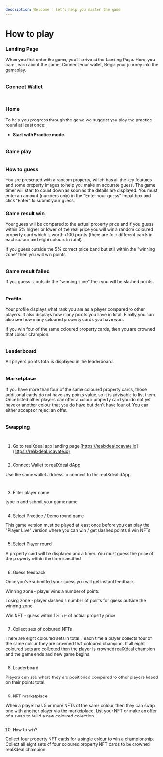 ```yaml
---
description: Welcome ! let's help you master the game
---
```


# How to play

### Landing Page

When you first enter the game, you’ll arrive at the Landing Page. Here, you can: Learn about the game, Connect your wallet, Begin your journey into the gameplay.

<figure><img src="https://lh7-rt.googleusercontent.com/docsz/AD_4nXcp0-ia6TYlxAxFkdHT7DdX0c1BWW61PVmz-6BdxxdD_jo3GmUcuncXpBemAsL7b6lVjLg1CoMmLLedOsYShUHxL777P2o5-xVqb7iN1EziESHo6o5NYlfFfojbT_5Y_kA0AZZD?key=h3cAiP8sxVKQ__rxXKVEa5GF" alt=""><figcaption></figcaption></figure>

### Connect Wallet

<figure><img src="https://lh7-rt.googleusercontent.com/docsz/AD_4nXcemyMKznjyFUFOpA7s8L5Pc1XA_Ab57eFKhPyZ83vpdW9dt3v3tcNweuShMUw6cdYsN6FuxFpXEsHe9EUjXLEQcC0TAkASqmbjF4Qpfk4PFQUlNW9jEperWDajZeSslTc3PdhE?key=h3cAiP8sxVKQ__rxXKVEa5GF" alt=""><figcaption></figcaption></figure>

<figure><img src="https://lh7-rt.googleusercontent.com/docsz/AD_4nXdck6RZjkAVAIfJ5qaaYR2TYxTJydzYIcpytlIgFHTHEOXwceMI3-cvJb86k8yP1XGSVto2ed00mVzv7Uoo7zxmSVRJVHQLYDbB6KAgGo7RPzQ_MBlFFtl8exEgtIBo7WLexXpr?key=h3cAiP8sxVKQ__rxXKVEa5GF" alt=""><figcaption></figcaption></figure>

### Home

To help you progress through the game we suggest you play the practice round at least once:

* **Start with Practice mode.**

<figure><img src="https://lh7-rt.googleusercontent.com/docsz/AD_4nXdQzn0xRVbgSTSGTh2jXNw_SHhvi0YYF1hFRBPk0h2IqA-wN5WN401MzlSyu02Nqw_G6XHr4zA2WKgT2W7mAJEKk15u1vMd4wPaDZoNjJAY7YIJnmRCXa9ozuPcxoZ4QP1T24y_?key=h3cAiP8sxVKQ__rxXKVEa5GF" alt=""><figcaption></figcaption></figure>

### Game play

<figure><img src="https://lh7-rt.googleusercontent.com/docsz/AD_4nXcXgVTN_uUSdlKDyrR9k7C9qzcaJwy4J7WQJGtaSof5eOs2KcGXL2OiNY67QKCBK9K9SFLkqcmr4z1Wjkq6-0VH82TqXLyoGB4JseoIRZFlHaF9Cs6nuo8_-iz9o-uvFucGHII?key=h3cAiP8sxVKQ__rxXKVEa5GF" alt=""><figcaption></figcaption></figure>

### How to guess

You are presented with a random property, which has all the key features and some property images to help you make an accurate guess. The game timer will start to count down as soon as the details are displayed. You must enter an amount (numbers only) in the "Enter your guess" imput box and click "Enter" to submit your guess.

### Game result win

Your guess will be compared to the actual property price and if you guess within 5% higher or lower of the real price you will win a random coloured property card which is worth x100 points (there are four different cards in each colour and eight colours in total).

If you guess outside the 5% correct price band but still within the "winning zone" then you will win points.

<figure><img src="https://lh7-rt.googleusercontent.com/docsz/AD_4nXdRQLG6Rqf1OWoC1-0DYKLQp3_STP2Rkd91NRtX6Q23tb3sVNx3bJnqBPTiFh9-RsxtnYNuuC4WlCnPLb7ZCVQTqut7NFpsPKKBPU77It5zMvfKTJPqshU9abgfPf_-R-vrI20F?key=h3cAiP8sxVKQ__rxXKVEa5GF" alt=""><figcaption></figcaption></figure>

### Game result failed

If you guess is outside the "winning zone" then you will be slashed points.

<figure><img src="https://lh7-rt.googleusercontent.com/docsz/AD_4nXdpx7jVDaVEFxBktZl6UyIOkdrZDJYfL9ZIUo4bI3EpJ4ioYQpuKWIUQWKx11Mm-voVPVqy_65TwKVnO3lXHEuVdeZzYUB3BRguROIUyoEIHhxkbTguk6FjYkVqqImTyS9R14U?key=h3cAiP8sxVKQ__rxXKVEa5GF" alt=""><figcaption></figcaption></figure>

### Profile

Your profile displays what rank you are as a player compared to other players. It also displays how many points you have in total. Finally you can also see how many coloured property cards you have won.

If you win four of the same coloured property cards, then you are crowned that colour champion.

<figure><img src="https://lh7-rt.googleusercontent.com/docsz/AD_4nXdv1tb3MbxPtV13bipIx9C20sdgOiXsYB5yJ5FF63sfCisgXkduih3p7Wbl-20ezuc1hdH7Od9SkKJuwzi5dfCcv-5z0RbpjnAkf887eAdzILr4toO07KpG_2mo9GgTljXTgGY?key=h3cAiP8sxVKQ__rxXKVEa5GF" alt=""><figcaption></figcaption></figure>

### Leaderboard

All players points total is displayed in the leaderboard.

<figure><img src="https://lh7-rt.googleusercontent.com/docsz/AD_4nXf-7D3Th-mHZMUSPDfH4s7k5fBCqYzU2E-qAxwJ_mi5AJzzhh4ThWpZceB_ZayATA_r-r7o7YVG_Z-anTLp5olI7W_qrt6D4JaguIKKU7DnL_66_88gvVXH3voBZ0Vgb9QrjJY?key=h3cAiP8sxVKQ__rxXKVEa5GF" alt=""><figcaption></figcaption></figure>

### Marketplace

If you have more than four of the same coloured property cards, those additional cards do not have any points value, so it is advisable to list them. Once listed other players can offer a colour property card you do not yet have or another colour that you do have but don't have four of. You can either accept or reject an offer.

<figure><img src="https://lh7-rt.googleusercontent.com/docsz/AD_4nXdKNDKLDW96wt9KtHt6nt2nrHRO6O8SUWxxTKi0KoqvAijLBcD2SUYsEjAxKtl7mCyXTtTge9wIPscZRR8qdVNFu8xwnyC8s25_5ebDJtnp_IJT-6-HuNZit3FP2XKZjq8kz3zA?key=h3cAiP8sxVKQ__rxXKVEa5GF" alt=""><figcaption></figcaption></figure>

### Swapping

<figure><img src="https://lh7-rt.googleusercontent.com/docsz/AD_4nXdCAhh03iNZufwlz_5rJvseV23s06Rs4aDoXYS55LvGyW2ZMMnN5XSXTbxn6Rz4WCOcBXFprb4p2fln1ToZtmtKuxLLB9wr4MQH4BjV0CiCtnfVhCpfGqEGl4gYimdn2oG1SvUt?key=h3cAiP8sxVKQ__rxXKVEa5GF" alt=""><figcaption></figcaption></figure>

<figure><img src="https://lh7-rt.googleusercontent.com/docsz/AD_4nXeRVkDO_INX6xMJOZNNMAqNovKGGt20iB2WsPYjhLqNJ16yBdDYf5MRml_upjyKPmaG0JRpv8wpxrG6di-mqttUP6hmT_nb4NB6rcBRO6T_ttrXpi3Ahdpi04YlzMn3fR9R6_bK?key=h3cAiP8sxVKQ__rxXKVEa5GF" alt=""><figcaption></figcaption></figure>



















1. Go to realXdeal app landing page [https://realxdeal.xcavate.io](https://realxdeal.xcavate.io)

<figure><img src="../../.gitbook/assets/Landing page.png" alt=""><figcaption></figcaption></figure>

2. Connect Wallet to realXdeal dApp

Use the same wallet address to connect to the realXdeal dApp.

<figure><img src="../../.gitbook/assets/image (10).png" alt=""><figcaption></figcaption></figure>

<figure><img src="../../.gitbook/assets/image (11).png" alt=""><figcaption></figcaption></figure>

3. Enter player name

type in and submit your game name

<figure><img src="../../.gitbook/assets/image (12).png" alt=""><figcaption></figcaption></figure>

4. Select Practice / Demo round game

This game version must be played at least once before you can play the "Player Live" version where you can win / get slashed points & win NFTs

<figure><img src="../../.gitbook/assets/image (13).png" alt=""><figcaption></figcaption></figure>

5. Select Player round

A property card will be displayed and a timer. You must guess the price of the property within the time specified.

<figure><img src="../../.gitbook/assets/image (14).png" alt=""><figcaption></figcaption></figure>

6. Guess feedback

Once you've submitted your guess you will get instant feedback.

Winning zone - player wins a number of points

Losing zone - player slashed a number of points for guess outside the winning zone

Win NFT - guess within 1% +/- of actual property price

<figure><img src="../../.gitbook/assets/image (15).png" alt=""><figcaption></figcaption></figure>

7. Collect sets of coloured NFTs

There are eight coloured sets in total... each time a player collects four of the same colour they are crowned that coloured champion. If all eight coloured sets are collected then the player is crowned realXdeal champion and the game ends and new game begins.

<figure><img src="../../.gitbook/assets/image (16).png" alt=""><figcaption></figcaption></figure>

8. Leaderboard

Players can see where they are positioned compared to other players based on their points total.

<figure><img src="../../.gitbook/assets/image (17).png" alt=""><figcaption></figcaption></figure>

9. NFT marketplace

When a player has 5 or more NFTs of the same colour, then they can swap one with another player via the marketplace. List your NFT or make an offer of a swap to build a new coloured collection.

<figure><img src="../../.gitbook/assets/image (18).png" alt=""><figcaption></figcaption></figure>

10. How to win?

Collect four property NFT cards for a single colour to win a championship. Collect all eight sets of four coloured property NFT cards to be crowned realXdeal champion.
